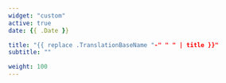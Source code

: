 ```yaml
---
widget: "custom"
active: true
date: {{ .Date }}

title: "{{ replace .TranslationBaseName "-" " " | title }}"
subtitle: ""

weight: 100
---
```

